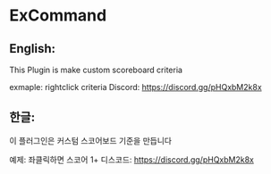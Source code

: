 # ExCommand
English:
-------------
This Plugin is make custom scoreboard criteria

exmaple: rightclick criteria
Discord: https://discord.gg/pHQxbM2k8x


한글:
-------------
이 플러그인은 커스텀 스코어보드 기준을 만듭니다

예제: 좌클릭하면 스코어 1+
디스코드: https://discord.gg/pHQxbM2k8x
